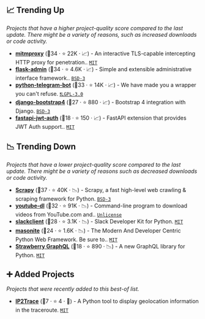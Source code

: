 ## 📈 Trending Up

_Projects that have a higher project-quality score compared to the last update. There might be a variety of reasons, such as increased downloads or code activity._

- <b><a href="https://github.com/mitmproxy/mitmproxy">mitmproxy</a></b> (🥇34 ·  ⭐ 22K · 📈) - An interactive TLS-capable intercepting HTTP proxy for penetration.. <code><a href="http://bit.ly/34MBwT8">MIT</a></code>
- <b><a href="https://github.com/flask-admin/flask-admin">flask-admin</a></b> (🥇34 ·  ⭐ 4.6K · 📈) - Simple and extensible administrative interface framework.. <code><a href="http://bit.ly/3aKzpTv">BSD-3</a></code> <code><img src="https://flask.palletsprojects.com/en/1.1.x/_static/flask-icon.png" style="display:inline;" width="13" height="13"></code>
- <b><a href="https://github.com/python-telegram-bot/python-telegram-bot">python-telegram-bot</a></b> (🥇33 ·  ⭐ 14K · 📈) - We have made you a wrapper you can't refuse. <code><a href="http://bit.ly/37RvQcA">❗️LGPL-3.0</a></code>
- <b><a href="https://github.com/zostera/django-bootstrap4">django-bootstrap4</a></b> (🥉27 ·  ⭐ 880 · 📈) - Bootstrap 4 integration with Django. <code><a href="http://bit.ly/3aKzpTv">BSD-3</a></code> <code><img src="https://static.djangoproject.com/img/icon-touch.e4872c4da341.png" style="display:inline;" width="13" height="13"></code>
- <b><a href="https://github.com/IndominusByte/fastapi-jwt-auth">fastapi-jwt-auth</a></b> (🥉18 ·  ⭐ 150 · 📈) - FastAPI extension that provides JWT Auth support.. <code><a href="http://bit.ly/34MBwT8">MIT</a></code> <code><img src="https://fastapi.tiangolo.com/img/favicon.png" style="display:inline;" width="13" height="13"></code>

## 📉 Trending Down

_Projects that have a lower project-quality score compared to the last update. There might be a variety of reasons such as decreased downloads or code activity._

- <b><a href="https://github.com/scrapy/scrapy">Scrapy</a></b> (🥇37 ·  ⭐ 40K · 📉) - Scrapy, a fast high-level web crawling & scraping framework for Python. <code><a href="http://bit.ly/3aKzpTv">BSD-3</a></code>
- <b><a href="https://github.com/ytdl-org/youtube-dl">youtube-dl</a></b> (🥈32 ·  ⭐ 91K · 📉) - Command-line program to download videos from YouTube.com and.. <code><a href="http://bit.ly/3rvuUlR">Unlicense</a></code>
- <b><a href="https://github.com/slackapi/python-slack-sdk">slackclient</a></b> (🥉28 ·  ⭐ 3.1K · 📉) - Slack Developer Kit for Python. <code><a href="http://bit.ly/34MBwT8">MIT</a></code>
- <b><a href="https://github.com/MasoniteFramework/masonite">masonite</a></b> (🥉24 ·  ⭐ 1.6K · 📉) - The Modern And Developer Centric Python Web Framework. Be sure to.. <code><a href="http://bit.ly/34MBwT8">MIT</a></code>
- <b><a href="https://github.com/strawberry-graphql/strawberry">Strawberry GraphQL</a></b> (🥉18 ·  ⭐ 890 · 📉) - A new GraphQL library for Python. <code><a href="http://bit.ly/34MBwT8">MIT</a></code> <code><img src="https://graphql.org/img/logo.svg" style="display:inline;" width="13" height="13"></code>

## ➕ Added Projects

_Projects that were recently added to this best-of list._

- <b><a href="https://github.com/ip2location/ip2trace-python">IP2Trace</a></b> (🥉7 ·  ⭐ 4 · 🐣) - A Python tool to display geolocation information in the traceroute. <code><a href="http://bit.ly/34MBwT8">MIT</a></code>

